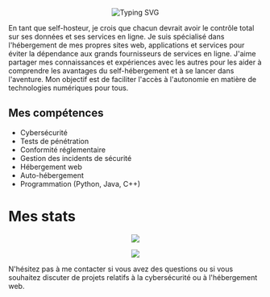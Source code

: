 

<p align="center">
  <img src="https://readme-typing-svg.demolab.com?font=Fira+Code&size=21&pause=1000&color=43F700&center=true&vCenter=true&width=600&lines=Hello+I'm+Thomas!;%F0%9F%A7%91%E2%80%8D%F0%9F%92%BB+Ing%C3%A9nieur+CSIRT+%C3%A0+Orange+Cyberd%C3%A9fense;%F0%9F%93%9A+%C3%89tudiant+%C3%A0+ISEN+Lille" alt="Typing SVG" />
</p>


  En tant que self-hosteur, je crois que chacun devrait avoir le contrôle total sur ses données et ses services en ligne. Je suis spécialisé dans l'hébergement de mes propres sites web, applications et services pour éviter la dépendance aux grands fournisseurs de services en ligne. J'aime partager mes connaissances et expériences avec les autres pour les aider à comprendre les avantages du self-hébergement et à se lancer dans l'aventure. Mon objectif est de faciliter l'accès à l'autonomie en matière de technologies numériques pour tous.
## Mes compétences

- Cybersécurité
- Tests de pénétration
- Conformité réglementaire
- Gestion des incidents de sécurité
- Hébergement web
- Auto-hébergement
- Programmation (Python, Java, C++)


# Mes stats
<p align="center">
  <img src="https://github-readme-stats.vercel.app/api?username=0xtter&theme=vue-dark&show_icons=true" style="text-align:center"></img>
</p>
<p align="center">
  <img src="https://github-readme-stats.vercel.app/api/top-langs/?username=0xtter&theme=cobalt&show_icons=true">
</p>

N'hésitez pas à me contacter si vous avez des questions ou si vous souhaitez discuter de projets relatifs à la cybersécurité ou à l'hébergement web.